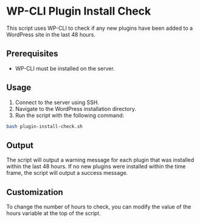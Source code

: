 # WP-CLI Plugin Install Check

This script uses WP-CLI to check if any new plugins have been added to a WordPress site in the last 48 hours.

## Prerequisites

- WP-CLI must be installed on the server.

## Usage

1. Connect to the server using SSH.
2. Navigate to the WordPress installation directory.
3. Run the script with the following command:

```bash
bash plugin-install-check.sh
```
## Output

The script will output a warning message for each plugin that was installed within the last 48 hours. If no new plugins were installed within the time frame, the script will output a success message.

## Customization
To change the number of hours to check, you can modify the value of the hours variable at the top of the script.


